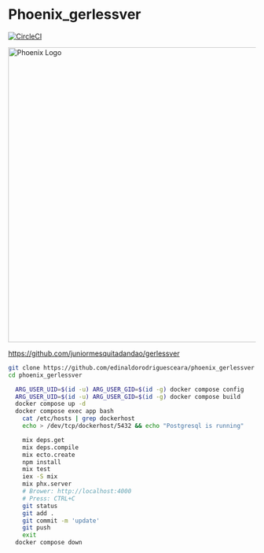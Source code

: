 

# Phoenix_gerlessver

[![CircleCI](https://dl.circleci.com/status-badge/img/gh/edinaldorodriguesceara/phoenix_gerlessver/tree/master.svg?style=svg)](https://dl.circleci.com/status-badge/redirect/gh/edinaldorodriguesceara/phoenix_gerlessver/tree/master)

<img src="https://blixtdev.com/content/images/size/w2000/2023/02/1WvDl2WlPs7cR8TTBvrjpyw.png" alt="Phoenix Logo" width="600"/>


https://github.com/juniormesquitadandao/gerlessver

```bash
git clone https://github.com/edinaldorodriguesceara/phoenix_gerlessver
cd phoenix_gerlessver

  ARG_USER_UID=$(id -u) ARG_USER_GID=$(id -g) docker compose config
  ARG_USER_UID=$(id -u) ARG_USER_GID=$(id -g) docker compose build
  docker compose up -d
  docker compose exec app bash
    cat /etc/hosts | grep dockerhost
    echo > /dev/tcp/dockerhost/5432 && echo "Postgresql is running"

    mix deps.get
    mix deps.compile
    mix ecto.create
    npm install
    mix test
    iex -S mix
    mix phx.server
    # Brower: http://localhost:4000
    # Press: CTRL+C
    git status
    git add .
    git commit -m 'update'
    git push
    exit
  docker compose down

